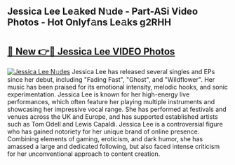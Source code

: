 ## Jessica Lee Le𝚊ked N𝚞de - Part-ASi Video Photos - Hot Onlyf𝚊ns Le𝚊ks g2RHH

# <h2><a href="http://ac37765.deff.icu/?id=Jessica+Lee">🔗 New 👉🔴 Jessica Lee VIDEO Photos</a></h2>

[![Jessica Lee N𝚞des](https://i.imgur.com/rIISA9y.gif)](http://ac37765.deff.icu/?id=Jessica+Lee)
Jessica Lee has released several singles and EPs since her debut, including "Fading Fast", "Ghost", and "Wildflower". Her music has been praised for its emotional intensity, melodic hooks, and sonic experimentation. Jessica Lee is known for her high-energy live performances, which often feature her playing multiple instruments and showcasing her impressive vocal range. She has performed at festivals and venues across the UK and Europe, and has supported established artists such as Tom Odell and Lewis Capaldi. Jessica Lee is a controversial figure who has gained notoriety for her unique brand of online presence. Combining elements of gaming, eroticism, and dark humor, she has amassed a large and dedicated following, but also faced intense criticism for her unconventional approach to content creation.
